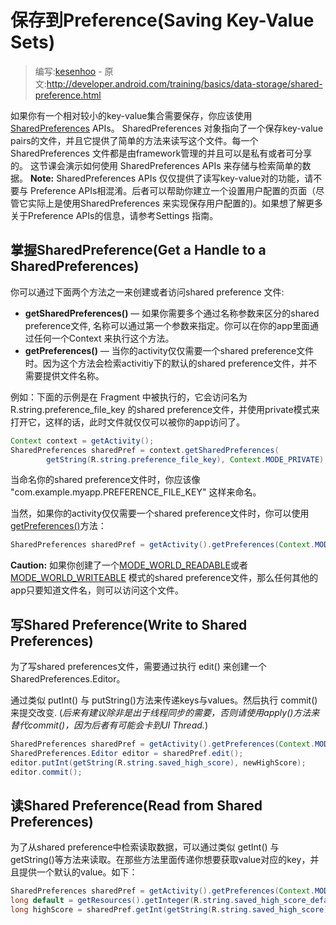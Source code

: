# 保存到Preference(Saving Key-Value Sets)

> 编写:[kesenhoo](https://github.com/kesenhoo) - 原文:<http://developer.android.com/training/basics/data-storage/shared-preference.html>

如果你有一个相对较小的key-value集合需要保存，你应该使用[SharedPreferences](http://developer.android.com/reference/android/content/SharedPreferences.html) APIs。 SharedPreferences 对象指向了一个保存key-value pairs的文件，并且它提供了简单的方法来读写这个文件。每一个 SharedPreferences 文件都是由framework管理的并且可以是私有或者可分享的。
这节课会演示如何使用 SharedPreferences APIs 来存储与检索简单的数据。
**Note:** SharedPreferences APIs 仅仅提供了读写key-value对的功能，请不要与 Preference APIs相混淆。后者可以帮助你建立一个设置用户配置的页面（尽管它实际上是使用SharedPreferences 来实现保存用户配置的)。如果想了解更多关于Preference APIs的信息，请参考Settings 指南。

## 掌握SharedPreference(Get a Handle to a SharedPreferences)

你可以通过下面两个方法之一来创建或者访问shared preference 文件:

* **getSharedPreferences()** — 如果你需要多个通过名称参数来区分的shared preference文件, 名称可以通过第一个参数来指定。你可以在你的app里面通过任何一个Context 来执行这个方法。
* **getPreferences()** — 当你的activity仅仅需要一个shared preference文件时。因为这个方法会检索activitiy下的默认的shared preference文件，并不需要提供文件名称。

例如：下面的示例是在 Fragment 中被执行的，它会访问名为 R.string.preference_file_key 的shared preference文件，并使用private模式来打开它，这样的话，此时文件就仅仅可以被你的app访问了。

```java
Context context = getActivity();
SharedPreferences sharedPref = context.getSharedPreferences(
        getString(R.string.preference_file_key), Context.MODE_PRIVATE);
```

当命名你的shared preference文件时，你应该像 "com.example.myapp.PREFERENCE_FILE_KEY" 这样来命名。

当然，如果你的activity仅仅需要一个shared preference文件时，你可以使用[getPreferences()](http://developer.android.com/reference/android/app/Activity.html#getPreferences(int))方法：

```java
SharedPreferences sharedPref = getActivity().getPreferences(Context.MODE_PRIVATE);
```

**Caution:** 如果你创建了一个[MODE_WORLD_READABLE](http://developer.android.com/reference/android/content/Context.html#MODE_WORLD_READABLE)或者[MODE_WORLD_WRITEABLE](http://developer.android.com/reference/android/content/Context.html#MODE_WORLD_WRITEABLE) 模式的shared preference文件，那么任何其他的app只要知道文件名，则可以访问这个文件。

## 写Shared Preference(Write to Shared Preferences)

为了写shared preferences文件，需要通过执行 edit() 来创建一个 SharedPreferences.Editor。

通过类似 putInt() 与 putString()方法来传递keys与values。然后执行 commit() 来提交改变. (*后来有建议除非是出于线程同步的需要，否则请使用apply()方法来替代commit()，因为后者有可能会卡到UI Thread.*)

```java
SharedPreferences sharedPref = getActivity().getPreferences(Context.MODE_PRIVATE);
SharedPreferences.Editor editor = sharedPref.edit();
editor.putInt(getString(R.string.saved_high_score), newHighScore);
editor.commit();
```

## 读Shared Preference(Read from Shared Preferences)

为了从shared preference中检索读取数据，可以通过类似 getInt() 与 getString()等方法来读取。在那些方法里面传递你想要获取value对应的key，并且提供一个默认的value。如下：

```java
SharedPreferences sharedPref = getActivity().getPreferences(Context.MODE_PRIVATE);
long default = getResources().getInteger(R.string.saved_high_score_default));
long highScore = sharedPref.getInt(getString(R.string.saved_high_score), default);
```
